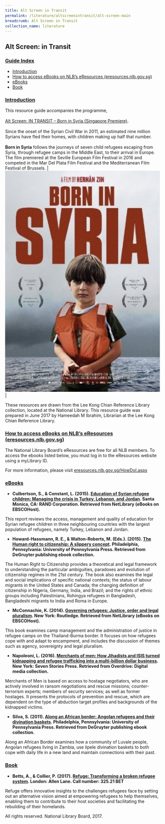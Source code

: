 ```yaml
---
title: Alt Screen in Transit
permalink: /literature/altscreenintransit/alt-screen-main
breadcrumb: Alt Screen in Transit
collection_name: literature
---
```


## **Alt Screen: in Transit**

### <u>Guide Index</u>

* [Introduction](#introduction)
* [How to access eBooks on NLB’s eResources (eresources.nlb.gov.sg)](#how-to-access-ebooks-on-nlbs-eresources-eresourcesnlbgovsg)
* [eBooks](#ebooks)
* [Book](#book)

### <u>Introduction</u>
 

This resource guide accompanies the programme, <br><br> [Alt Screen: IN TRANSIT – Born in Syria (Singapore Premiere)](http://www.nlb.gov.sg/golibrary2/e/alt-screen-in-transit-12650010). <br><br> Since the onset of the Syrian Civil War in 2011, an estimated nine million Syrians have fled their homes, with children making up half that number. <br><br> **Born in Syria** follows the journeys of seven child refugees escaping from Syria, through refugee camps in the Middle East, to their arrival in Europe. The film premiered at the Seville European Film Festival in 2016 and competed in the Mar Del Plata Film Festival and the Mediterranean Film Festival of Brussels. | <img src="/images/literature/altscreenintransit/Born-In-Syria-Poster.jpg" style="width: 100rem;"> |

These resources are drawn from the Lee Kong Chian Reference Library collection, located at the National Library. This resource guide was prepared in June 2017 by Hameedah M Ibrahim, Librarian at the Lee Kong Chian Reference Library. 
 

### <u>How to access eBooks on NLB’s eResources (eresources.nlb.gov.sg)</u>
 

The National Library Board’s eResources are free for all NLB members. To access the ebooks listed below, you must log in to the eResources website using a myLibrary ID.

For more information, please visit [eresources.nlb.gov.sg/HowDoI.aspx](http://eresources.nlb.gov.sg/HowDoI.aspx)

 
### <u>eBooks</u>

* **Culbertson, S., & Constant, L. (2015). [Education of Syrian refugee children: Managing the crisis in Turkey, Lebanon, and Jordan](http://eresources.nlb.gov.sg/Main/Browse?startsWith=N). Santa Monica, CA: RAND Corporation. Retrieved from NetLibrary (eBooks on EBSCOHost).**

This report reviews the access, management and quality of education for Syrian refugee children in three neighbouring countries with the largest population of refugees, namely Turkey, Lebanon and Jordan.
 

* **Howard-Hassmann, R. E., & Walton-Roberts, M. (Eds.). (2015). [The Human right to citizenship: A slippery concept](http://eresources.nlb.gov.sg/Main/Browse?startsWith=D). Philadelphia, Pennsylvania: University of Pennsylvania Press. Retrieved from DeGruyter publishing ebook collection.**

The Human Right to Citizenship provides a theoretical and legal framework to understanding the particular ambiguities, paradoxes and evolution of citizenship regimes in the 21st century. The book also examines the legal and social implications of specific national contexts; the status of labour migrants in the United States and Canada; the changing definition of citizenship in Nigeria, Germany, India, and Brazil; and the rights of ethnic groups including Palestinians, Rohingya refugees in Bangladesh, Bangladeshi migrants to India and Roma in Europe.
 

* **McConnachie, K. (2014). [Governing refugees: Justice, order and legal pluralism](http://eresources.nlb.gov.sg/Main/Browse?startsWith=N). New York: Routledge. Retrieved from NetLibrary (eBooks on EBSCOHost).**

This book examines camp management and the administration of justice in refugee camps on the Thailand-Burma border. It focuses on how refugees cope with and adapt to encampment, and includes the discussion of themes such as agency, sovereignty and legal pluralism.
 

* **Napoleoni, L. (2016). [Merchants of men: How Jihadists and ISIS turned kidnapping and refugee trafficking into a multi-billion dollar business](https://singapore.libraryreserve.com/10/50/en/ContentDetails-Cover.htm?ID=D18BE38A-148F-473A-990A-44FEA2C3BFEC). New York: Seven Stories Press. Retrieved from Overdrive: Digital media collection.**

Merchants of Men is based on access to hostage negotiators, who are actively involved in ransom negotiations and rescue missions; counter-terrorism experts; members of security services; as well as former hostages. It presents the protocols of prevention and rescue, which are dependent on the type of abduction target profiles and backgrounds of the kidnapped victims.
 

* **Silva, S. (2011). [Along an African border: Angolan refugees and their divination baskets](http://eresources.nlb.gov.sg/Main/Browse?startsWith=D). Philadelphia, Pennsylvania: University of Pennsylvania Press. Retrieved from DeGruyter publishing ebook collection.**

Along an African Border examines how a community of Luvale people, Angolan refugees living in Zambia, use lipele divination baskets to both cope with daily life in a new land and maintain connections with their past.
 

### <u>Book</u>

* **Betts, A., & Collier, P. (2017). [Refuge: Transforming a broken refugee system](http://eservice.nlb.gov.sg/item_holding_s.aspx?bid=202894783).  London: Allen Lane. Call number: 325.21 BET**

Refuge offers innovative insights to the challenges refugees face by setting out an alternative vision aimed at empowering refugees to help themselves, enabling them to contribute to their host societies and facilitating the rebuilding of their homelands.
 

All rights reserved. National Library Board, 2017.